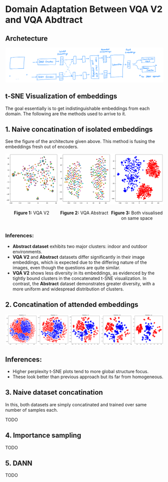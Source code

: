 # Domain Adaptation Between VQA V2 and VQA Abdtract

## Archetecture
![archetecture](<docs/archetecture.png>)

## t-SNE Visualization of embeddings 

The goal essentially is to get indistinguishable embeddings from each domain. The following are the methods used to arrive to it. 

## 1. Naive concatination of isolated embeddings

See the figure of the architecture given above. This method is fusing the embeddings fresh out of encoders. 

<div style="display: flex; justify-content: space-around;">

<div style="text-align: center;">
    <img src="docs/naive-cat-pre/v2-naive-cat.png" alt="VQA V2" style="width: 100%;">
    <p><strong>Figure 1:</strong> VQA V2</p>
</div>

<div style="text-align: center;">
    <img src="docs/naive-cat-pre/abs-naive-cat.png" alt="VQA Abs" style="width: 100%;">
    <p><strong>Figure 2:</strong> VQA Abstract </p>
</div>

<div style="text-align: center;">
    <img src="docs/naive-cat-pre/v2-abs-naive-cat.png" alt="VQA Abs" style="width: 100%;">
    <p><strong>Figure 3:</strong> Both visualised on same space </p>
</div>


</div>

### Inferences:

- **Abstract dataset** exhibits two major clusters: indoor and outdoor environments.
- **VQA V2** and **Abstract** datasets differ significantly in their image embeddings, which is expected due to the differing nature of the images, even though the questions are quite similar.
- **VQA V2** shows less diversity in its embeddings, as evidenced by the tightly bound clusters in the concatenated t-SNE visualization. In contrast, the **Abstract** dataset demonstrates greater diversity, with a more uniform and widespread distribution of clusters.

## 2. Concatination of attended embeddings

<div style="display: flex; justify-content: space-around;">
<div style="text-align: center;">
    <img src="docs/attn-cat.png" alt="VQA V2" style="width: 100%;">
</div>
</div>

## Inferences:
- Higher perplexity t-SNE plots tend to more global structure focus.
- These look better than previous approach but its far from homogeneous.

## 3. Naive dataset concatination
In this, both datasets are simply concatinated and trained over same number of samples each.

TODO

## 4. Importance sampling

TODO

## 5. DANN

TODO